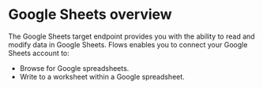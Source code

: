 # Google Sheets overview

The Google Sheets target endpoint provides you with the ability to read and modify data in Google Sheets. Flows enables you to connect your Google Sheets account to:

* Browse for Google spreadsheets.
* Write to a worksheet within a Google spreadsheet.
